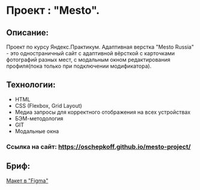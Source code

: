 # Проект : "Mesto".

## Описание:
Проект по курсу Яндекс.Практикум. Адаптивная верстка
"Mesto Russia" - это одностраничный сайт с адаптивной вёрсткой с карточками фотографий разных мест, с модальным окном редактирования профиля(пока только при подключении модификатора).

## Технологии:

* HTML
* CSS (Flexbox, Grid Layout)
* Медиа запросы для корректного отображения на всех устройствах
* БЭМ-методология
* GIT
* Модальные окна

### Ссылка на сайт: https://oschepkoff.github.io/mesto-project/

## Бриф: 
[Макет в "Figma"](https://www.figma.com/file/2cn9N9jSkmxD84oJik7xL7/JavaScript.-Sprint-4?node-id=0%3A1)